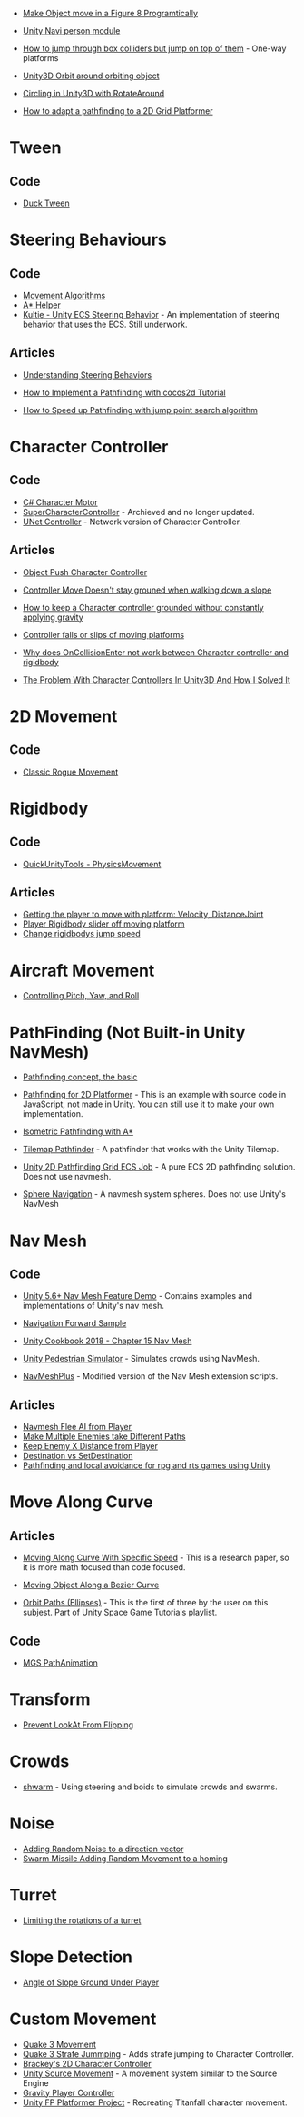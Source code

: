 
* [Make Object move in a Figure 8 Programtically](http://forum.unity3d.com/threads/making-an-object-move-in-a-figure-8-programatically.38007/)
* [Unity Navi person module](https://github.com/zouhunter/unity-navi-person-module)
* [How to jump through box colliders but jump on top of them](https://answers.unity.com/questions/429885/how-to-jump-through-box-colliders-but-jump-on-top.html) - One-way platforms

* [Unity3D Orbit around orbiting object](https://gamedev.stackexchange.com/questions/61981/unity3d-orbit-around-orbiting-object-transform-rotatearound)
* [Circling in Unity3D with RotateAround](https://www.gamasutra.com/blogs/CharlesCordingley/20150223/237038/Circling_in_Unity3D_with_RotateAround.php)
* [How to adapt a pathfinding to a 2D Grid Platformer](https://gamedevelopment.tutsplus.com/tutorials/how-to-adapt-a-pathfinding-to-a-2d-grid-based-platformer-theory--cms-24662)
# Tween
## Code
* [Duck Tween](https://github.com/dubit/duck-tween)
# Steering Behaviours
## Code
* [Movement Algorithms](https://github.com/pingumen96/MovementAlgorithms)
* [A* Helper](http://wiki.unity3d.com/index.php/AStarHelper)
* [Kultie - Unity ECS Steering Behavior](https://github.com/kultie/Unity-ECS-SteeringBehavior) - An implementation of steering behavior that uses the ECS.  Still underwork.
## Articles
* [Understanding Steering Behaviors](https://gamedevelopment.tutsplus.com/series/understanding-steering-behaviors--gamedev-12732)

* [How to Implement a Pathfinding with cocos2d Tutorial](https://www.raywenderlich.com/4970/how-to-implement-a-pathfinding-with-cocos2d-tutorial)

* [How to Speed up Pathfinding with jump point search algorithm](https://gamedevelopment.tutsplus.com/tutorials/how-to-speed-up-a-pathfinding-with-the-jump-point-search-algorithm--gamedev-5818)



# Character Controller

## Code
* [C# Character Motor](https://gist.github.com/zephjc/5641540)
* [SuperCharacterController](https://github.com/IronWarrior/SuperCharacterController) - Archieved and no longer updated.
* [UNet Controller](https://github.com/Heep042/UNet-Controller) - Network version of Character Controller.

## Articles
* [Object Push Character Controller](https://answers.unity.com/questions/502798/object-push-character-controller.html)
* [Controller Move Doesn't stay grouned when walking down a slope](https://answers.unity.com/questions/388137/controllermove-doesnt-stay-grounded-when-walking-d.html)
* [How to keep a Character controller grounded without constantly applying gravity](https://answers.unity.com/questions/333155/how-to-keep-charactercontroller-grounded-without-c.html)
* [Controller falls or slips of moving platforms](https://answers.unity.com/questions/8207/charactercontroller-falls-through-or-slips-off-mov.html)
* [Why does OnCollisionEnter not work between Character controller and rigidbody](https://answers.unity.com/questions/388494/why-does-oncollisionenter-not-work-between-a-chara.html)

* [The Problem With Character Controllers In Unity3D And How I Solved It](https://mariusgames.com/3d-character-controller-db7cd3a7b4df)

# 2D Movement

## Code
* [Classic Rogue Movement](https://github.com/balaam/unity_classic_rogue_movement)

# Rigidbody
## Code
* [QuickUnityTools - PhysicsMovement](https://github.com/adamgryu/QuickUnityTools/tree/master/Scripts/Physics)
## Articles
* [Getting the player to move with platform: Velocity, DistanceJoint](https://answers.unity.com/questions/805683/how-can-i-get-my-player-to-move-with-the-platform.html)
* [Player Rigidbody slider off moving platform](https://answers.unity.com/questions/1040978/player-rigidbody-slides-off-moving-platform.html)
* [Change rigidbodys jump speed](https://answers.unity.com/questions/499834/change-rigidbodys-jumping-speed.html)
# Aircraft Movement
* [Controlling Pitch, Yaw, and Roll](https://www.gamedev.net/forums/topic/668911-controlling-pitch-yaw-and-roll-of-an-airplane/)

# PathFinding (Not Built-in Unity NavMesh)
* [Pathfinding concept, the basic](http://mgrenier.me/2011/06/pathfinding-concept-the-basics/)
* [Pathfinding for 2D Platformer](http://ashblue.github.io/pathfinding-platformer/) - This is an example with source code in JavaScript, not made in Unity.  You can still use it to make your own implementation.

* [Isometric Pathfinding with A*](https://github.com/fzillo/Isometric_Pathfinding_with_AStar)
* [Tilemap Pathfinder](https://github.com/robinwassen/tilemap-pathfinder) - A pathfinder that works with the Unity Tilemap.
* [Unity 2D Pathfinding Grid ECS Job](https://github.com/Omniaffix-Dave/Unity-2D-Pathfinding-Grid-ECS-Job) - A pure ECS 2D pathfinding solution.  Does not use navmesh.
* [Sphere Navigation](https://github.com/KimHeeRyeong/SphereNavigation) - A navmesh system spheres.  Does not use Unity's NavMesh

# Nav Mesh

## Code
* [Unity 5.6+ Nav Mesh Feature Demo](https://github.com/UnityTechnologies/NavMesh-Feature-Demo) - Contains examples and implementations of Unity's nav mesh.
* [Navigation Forward Sample](https://github.com/vncastanheira/NavigationForwardSample)
* [Unity Cookbook 2018 - Chapter 15 Nav Mesh](https://github.com/dr-matt-smith/unity-cookbook-2018-ch15)
* [Unity Pedestrian Simulator](https://github.com/trinhthanhtrung/unity-pedestrian-sim) - Simulates crowds using NavMesh.

* [NavMeshPlus](https://github.com/h8man/NavMeshPlus) - Modified version of the Nav Mesh extension scripts.

## Articles
* [Navmesh Flee AI from Player](https://answers.unity.com/questions/868003/navmesh-flee-ai-flee-from-player.html)
* [Make Multiple Enemies take Different Paths](https://stackoverflow.com/questions/26644196/unity-navmesh-make-multiple-enemies-take-different-paths)
* [Keep Enemy X Distance from Player](https://answers.unity.com/questions/479342/navmeshagent-keep-enemy-x-distance-from-player.html)
* [Destination vs SetDestination](https://answers.unity.com/questions/702110/navmeshagentdestination-vs-setdestination-.html)
* [Pathfinding and local avoidance for rpg and rts games using Unity](https://www.gamedev.net/articles/programming/general-and-gameplay-programming/pathfinding-and-local-avoidance-for-rpgrts-games-using-unity-r3703)

# Move Along Curve
## Articles
* [Moving Along Curve With Specific Speed](https://www.geometrictools.com/Documentation/MovingAlongCurveSpecifiedSpeed.pdf) - This is a research paper, so it is more math focused than code focused.

* [Moving Object Along a Bezier Curve](https://answers.unity.com/questions/12689/moving-an-object-along-a-bezier-curve.html)

* [Orbit Paths (Ellipses)](https://www.youtube.com/watch?v=mQKGRoV_jBc&index=4&list=PL5KbKbJ6Gf982bozKUYrX9C4qN_IQYTXZ) - This is the first of three by the user on this subjest.  Part of Unity Space Game Tutorials playlist.

## Code

* [MGS PathAnimation](https://github.com/mogoson/MGS-PathAnimation)

# Transform
* [Prevent LookAt From Flipping](https://answers.unity.com/questions/24805/preventing-lookat-from-flipping.html)


# Crowds

* [shwarm](https://github.com/lukastoenneMS/shwarm) - Using steering and boids to simulate crowds and swarms.

# Noise

* [Adding Random Noise to a direction vector](https://answers.unity.com/questions/1379561/adding-randmon-noise-to-a-direction-vector.html)
* [Swarm Missile Adding Random Movement to a homing](https://answers.unity.com/questions/698009/swarm-missile-adding-random-movement-to-a-homing-m.html)

# Turret
* [Limiting the rotations of a turret](https://www.3dbuzz.com/forum/threads/190770-Limiting-the-rotation-of-a-turret-(unity-c-))

# Slope Detection
* [Angle of Slope Ground Under Player](http://thehiddensignal.com/unity-angle-of-sloped-ground-under-player/)

# Custom Movement
* [Quake 3 Movement](https://github.com/WiggleWizard/quake3-movement-unity3d)
* [Quake 3 Strafe Jummping](https://github.com/kBlaszczyk/unity_q3_strafe_jumping) - Adds strafe jumping to Character Controller.
* [Brackey's 2D Character Controller](https://github.com/Brackeys/2D-Character-Controller) 
* [Unity Source Movement](https://github.com/Olezen/UnitySourceMovement) - A movement system similar to the Source Engine
* [Gravity Player Controller](https://github.com/KaimaChen/How-To/blob/master/Project/Assets/Scripts/GravityPlayerController.cs)
* [Unity FP Platformer Project](https://github.com/Faboover/Unity-FP-Platformer-Project) - Recreating Titanfall character movement.
